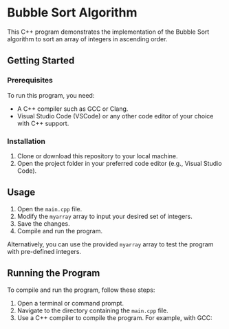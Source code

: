 
# Bubble Sort Algorithm

This C++ program demonstrates the implementation of the Bubble Sort algorithm to sort an array of integers in ascending order.

## Getting Started

### Prerequisites

To run this program, you need:

- A C++ compiler such as GCC or Clang.
- Visual Studio Code (VSCode) or any other code editor of your choice with C++ support.

### Installation

1. Clone or download this repository to your local machine.
2. Open the project folder in your preferred code editor (e.g., Visual Studio Code).

## Usage

1. Open the `main.cpp` file.
2. Modify the `myarray` array to input your desired set of integers.
3. Save the changes.
4. Compile and run the program.

Alternatively, you can use the provided `myarray` array to test the program with pre-defined integers.

## Running the Program

To compile and run the program, follow these steps:

1. Open a terminal or command prompt.
2. Navigate to the directory containing the `main.cpp` file.
3. Use a C++ compiler to compile the program. For example, with GCC:


